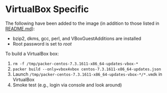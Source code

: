 VirtualBox Specific
===================

The following have been added to the image (in addition to those listed in [README.md](README.md)):

  * bzip2, dkms, gcc, perl, and VBoxGuestAdditions are installed
  * Root password is set to *root*

To build a VirtualBox box:

  1. `rm -f /tmp/packer-centos-7.3.1611-x86_64-updates-vbox-*`
  1. `packer build --only=vbox4vbox centos-7.3.1611-x86_64-updates.json`
  1. Launch `/tmp/packer-centos-7.3.1611-x86_64-updates-vbox-*/*.vmdk` in VirtualBox
  1. Smoke test (e.g., login via console and look around)
